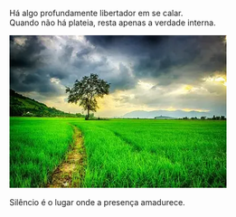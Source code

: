 Há algo profundamente libertador em se calar.  
Quando não há plateia, resta apenas a verdade interna.

![Lago sereno ao entardecer](media/photos/baixados.webp)

Silêncio é o lugar onde a presença amadurece.